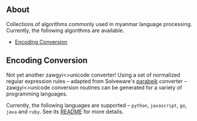 ## About ##

Collections of algorithms commonly used in myanmar language processing. Currently, the following algorithms are available.

+ [Encoding Conversion](#encoding-conversion)

## Encoding Conversion ##

Not yet another zawgyi<>unicode converter! Using a set of normalized regular expression rules – adapted from Solveware's [parabeik](https://github.com/ngwestar/parabaik) converter –  zawgyi<>unicode conversion routines can be generated for a variety of programming languages.

Currently, the following languages are supported – `python`, `javascript`, `go`, `java` and `ruby`. See its [README](converter/README.md) for more details.
